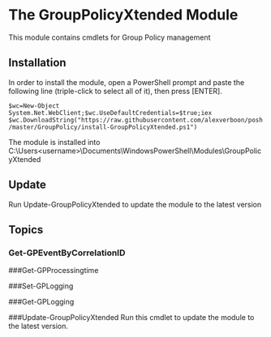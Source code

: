 # The GroupPolicyXtended Module

This module contains cmdlets for Group Policy management

## Installation
In order to install the module, open a PowerShell prompt and paste the following line (triple-click to select all of it), then press [ENTER].

`$wc=New-Object System.Net.WebClient;$wc.UseDefaultCredentials=$true;iex $wc.DownloadString("https://raw.githubusercontent.com/alexverboon/posh/master/GroupPolicy/install-GroupPolicyXtended.ps1")`

The module is installed into C:\Users\<username>\Documents\WindowsPowerShell\Modules\GroupPolicyXtended


## Update
Run Update-GroupPolicyXtended to update the module to the latest version

## Topics

### Get-GPEventByCorrelationID

###Get-GPProcessingtime      

###Set-GPLogging

###Get-GPLogging              

###Update-GroupPolicyXtended 
Run this cmdlet to update the module to the latest version. 


